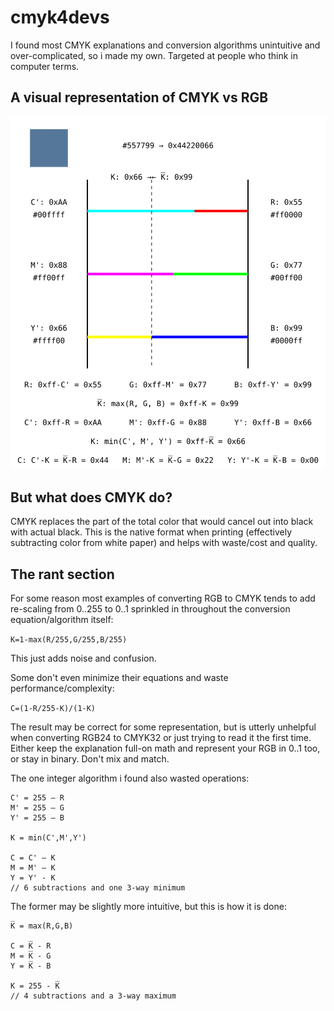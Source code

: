 # cmyk4devs

I found most CMYK explanations and conversion algorithms unintuitive and over-complicated, so i made my own. Targeted at people who think in computer terms.

## A visual representation of CMYK vs RGB

![](cmyk.svg)

## But what does CMYK do?

CMYK replaces the part of the total color that would cancel out into black with actual black.
This is the native format when printing (effectively subtracting color from white paper) and helps with waste/cost and quality.

## The rant section

For some reason most examples of converting RGB to CMYK tends to add re-scaling from 0..255 to 0..1 sprinkled in throughout the conversion equation/algorithm itself:

`K=1-max(R/255,G/255,B/255)`

This just adds noise and confusion.

Some don't even minimize their equations and waste performance/complexity:

`C=(1-R/255-K)/(1-K)`

The result may be correct for some representation, but is utterly unhelpful when converting RGB24 to CMYK32 or just trying to read it the first time.
Either keep the explanation full-on math and represent your RGB in 0..1 too, or stay in binary. Don't mix and match.

The one integer algorithm i found also wasted operations:

```
C' = 255 – R
M' = 255 – G
Y' = 255 – B

K = min(C',M',Y')

C = C' – K
M = M' – K
Y = Y' - K
// 6 subtractions and one 3-way minimum
```

The former may be slightly more intuitive, but this is how it is done:

```
K̅ = max(R,G,B)

C = K̅ - R
M = K̅ - G
Y = K̅ - B

K = 255 - K̅
// 4 subtractions and a 3-way maximum
```
